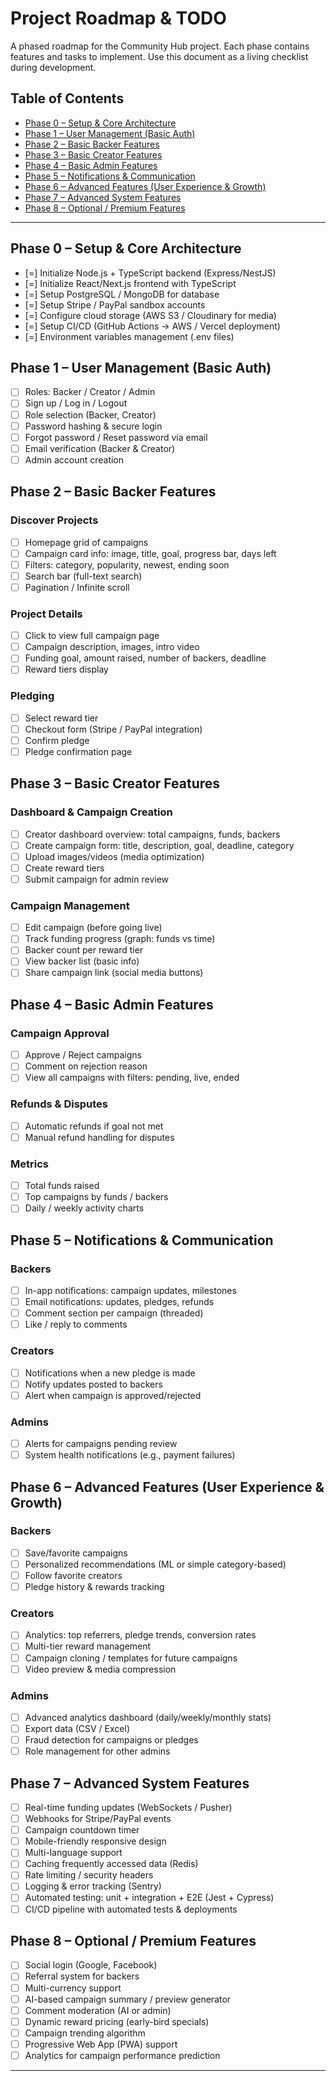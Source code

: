# Project Roadmap & TODO

A phased roadmap for the Community Hub project. Each phase contains features and tasks to implement. Use this document as a living checklist during development.

## Table of Contents

- [Phase 0 – Setup & Core Architecture](#phase-0-–-setup--core-architecture)
- [Phase 1 – User Management (Basic Auth)](#phase-1-–-user-management-basic-auth)
- [Phase 2 – Basic Backer Features](#phase-2-–-basic-backer-features)
- [Phase 3 – Basic Creator Features](#phase-3-–basic-creator-features)
- [Phase 4 – Basic Admin Features](#phase-4-–basic-admin-features)
- [Phase 5 – Notifications & Communication](#phase-5-–notifications--communication)
- [Phase 6 – Advanced Features (User Experience & Growth)](#phase-6-–advanced-features-user-experience--growth)
- [Phase 7 – Advanced System Features](#phase-7-–advanced-system-features)
- [Phase 8 – Optional / Premium Features](#phase-8-–optional--premium-features)

---

## Phase 0 – Setup & Core Architecture

- [=] Initialize Node.js + TypeScript backend (Express/NestJS)
- [=] Initialize React/Next.js frontend with TypeScript
- [=] Setup PostgreSQL / MongoDB for database
- [=] Setup Stripe / PayPal sandbox accounts
- [=] Configure cloud storage (AWS S3 / Cloudinary for media)
- [=] Setup CI/CD (GitHub Actions → AWS / Vercel deployment)
- [=] Environment variables management (.env files)

## Phase 1 – User Management (Basic Auth)

- [ ] Roles: Backer / Creator / Admin
- [ ] Sign up / Log in / Logout
- [ ] Role selection (Backer, Creator)
- [ ] Password hashing & secure login
- [ ] Forgot password / Reset password via email
- [ ] Email verification (Backer & Creator)
- [ ] Admin account creation

## Phase 2 – Basic Backer Features

### Discover Projects

- [ ] Homepage grid of campaigns
- [ ] Campaign card info: image, title, goal, progress bar, days left
- [ ] Filters: category, popularity, newest, ending soon
- [ ] Search bar (full-text search)
- [ ] Pagination / Infinite scroll

### Project Details

- [ ] Click to view full campaign page
- [ ] Campaign description, images, intro video
- [ ] Funding goal, amount raised, number of backers, deadline
- [ ] Reward tiers display

### Pledging

- [ ] Select reward tier
- [ ] Checkout form (Stripe / PayPal integration)
- [ ] Confirm pledge
- [ ] Pledge confirmation page

## Phase 3 – Basic Creator Features

### Dashboard & Campaign Creation

- [ ] Creator dashboard overview: total campaigns, funds, backers
- [ ] Create campaign form: title, description, goal, deadline, category
- [ ] Upload images/videos (media optimization)
- [ ] Create reward tiers
- [ ] Submit campaign for admin review

### Campaign Management

- [ ] Edit campaign (before going live)
- [ ] Track funding progress (graph: funds vs time)
- [ ] Backer count per reward tier
- [ ] View backer list (basic info)
- [ ] Share campaign link (social media buttons)

## Phase 4 – Basic Admin Features

### Campaign Approval

- [ ] Approve / Reject campaigns
- [ ] Comment on rejection reason
- [ ] View all campaigns with filters: pending, live, ended

### Refunds & Disputes

- [ ] Automatic refunds if goal not met
- [ ] Manual refund handling for disputes

### Metrics

- [ ] Total funds raised
- [ ] Top campaigns by funds / backers
- [ ] Daily / weekly activity charts

## Phase 5 – Notifications & Communication

### Backers

- [ ] In-app notifications: campaign updates, milestones
- [ ] Email notifications: updates, pledges, refunds
- [ ] Comment section per campaign (threaded)
- [ ] Like / reply to comments

### Creators

- [ ] Notifications when a new pledge is made
- [ ] Notify updates posted to backers
- [ ] Alert when campaign is approved/rejected

### Admins

- [ ] Alerts for campaigns pending review
- [ ] System health notifications (e.g., payment failures)

## Phase 6 – Advanced Features (User Experience & Growth)

### Backers

- [ ] Save/favorite campaigns
- [ ] Personalized recommendations (ML or simple category-based)
- [ ] Follow favorite creators
- [ ] Pledge history & rewards tracking

### Creators

- [ ] Analytics: top referrers, pledge trends, conversion rates
- [ ] Multi-tier reward management
- [ ] Campaign cloning / templates for future campaigns
- [ ] Video preview & media compression

### Admins

- [ ] Advanced analytics dashboard (daily/weekly/monthly stats)
- [ ] Export data (CSV / Excel)
- [ ] Fraud detection for campaigns or pledges
- [ ] Role management for other admins

## Phase 7 – Advanced System Features

- [ ] Real-time funding updates (WebSockets / Pusher)
- [ ] Webhooks for Stripe/PayPal events
- [ ] Campaign countdown timer
- [ ] Mobile-friendly responsive design
- [ ] Multi-language support
- [ ] Caching frequently accessed data (Redis)
- [ ] Rate limiting / security headers
- [ ] Logging & error tracking (Sentry)
- [ ] Automated testing: unit + integration + E2E (Jest + Cypress)
- [ ] CI/CD pipeline with automated tests & deployments

## Phase 8 – Optional / Premium Features

- [ ] Social login (Google, Facebook)
- [ ] Referral system for backers
- [ ] Multi-currency support
- [ ] AI-based campaign summary / preview generator
- [ ] Comment moderation (AI or admin)
- [ ] Dynamic reward pricing (early-bird specials)
- [ ] Campaign trending algorithm
- [ ] Progressive Web App (PWA) support
- [ ] Analytics for campaign performance prediction

---
